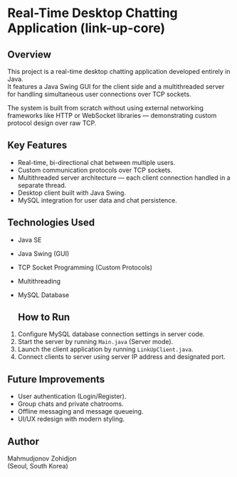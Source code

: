 # Real-Time Desktop Chatting Application (link-up-core)

## Overview
This project is a real-time desktop chatting application developed entirely in Java.  
It features a Java Swing GUI for the client side and a multithreaded server for handling simultaneous user connections over TCP sockets.

The system is built from scratch without using external networking frameworks like HTTP or WebSocket libraries — demonstrating custom protocol design over raw TCP.

## Key Features
- Real-time, bi-directional chat between multiple users.
- Custom communication protocols over TCP sockets.
- Multithreaded server architecture — each client connection handled in a separate thread.
- Desktop client built with Java Swing.
- MySQL integration for user data and chat persistence.

## Technologies Used
- Java SE
- Java Swing (GUI)
- TCP Socket Programming (Custom Protocols)
- Multithreading
- MySQL Database

  ## How to Run
1. Configure MySQL database connection settings in server code.
2. Start the server by running `Main.java` (Server mode).
3. Launch the client application by running `LinkUpClient.java`.
4. Connect clients to server using server IP address and designated port.

## Future Improvements
- User authentication (Login/Register).
- Group chats and private chatrooms.
- Offline messaging and message queueing.
- UI/UX redesign with modern styling.

## Author
Mahmudjonov Zohidjon  
(Seoul, South Korea)
